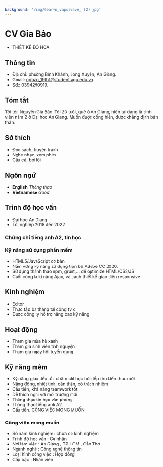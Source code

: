 ```yaml
---
background: '/img/Gearvn_vaporwave_ (2).jpg'
---
```

# CV Gia Bảo
- THIẾT KẾ ĐỒ HỌA
## Thông tin
- Địa chỉ: phường Bình Khánh, Long Xuyên, An Giang.
- Gmail: ngbao_19th1@student.agu.edu.vn.
- Sđt: 0394290919.
## Tóm tắt
  Tôi tên Nguyễn Gia Bảo. Tôi 20 tuổi, quê ở An Giang, hiện tại đang là sinh viên năm 2 ở Đại hoc An Giang. Muốn được cống hiến, được khẳng định bản thân.
## Sở thích
- Đọc sách, truyện tranh
- Nghe nhạc, xem phim
- Câu cá, bơi lội
## Ngôn ngữ
- **English**   *Thông thạo*
- **Vietnamese**   *Good*
## Trình độ học vấn 
- Đại học An Giang
- Tốt nghiệp 2018 đến 2022
### Chứng chỉ tiếng anh A2, tin học
### Kỹ năng sử dụng phần mềm
- HTML5/JavaScript cơ bản 
- Nắm vững kỹ năng sử dụng trọn bộ Adobe CC 2020.
- Sử dụng thành thạo npm, grunt,… để optimize HTML/CSS/JS 
- Cuối cùng là kĩ năng Ajax, và cách thiết kế giao diện responsive
## Kinh nghiệm
- Editor
- Thực tập ba tháng tại công ty x
- Được công ty hỗ trợ nâng cao kỹ năng
## Hoạt động
- Tham gia mùa hè xanh
- Tham gia sinh viên tình nguyện
- Tham gia ngày hội tuyển dụng
## Kỹ năng mêm
- Kỹ năng giao tiếp tốt, chăm chỉ học hỏi tiếp thu kiến thuc mới
- Năng động, nhiệt tình, cẩn thận, có trách nhiệm
- Cầu tiến, khả năng teamwork tốt
- Dễ thích nghi với môi trường mới
- Thông thạo tin học văn phòng
- Thông thạo tiếng anh A2
- Cầu tiến.
CÔNG VIỆC MONG MUỐN
### Công việc mong muốn
- Số năm kinh nghiệm : chưa có kinh nghiệm 
- Trình độ học vấn : Cử nhân 
- Nơi làm việc : An Giang , TP HCM , Cần Thơ 
- Ngành nghề : Công nghệ thông tin 
- Loại hình công việc : Hợp đồng 
- Cấp bậc : Nhân viên
